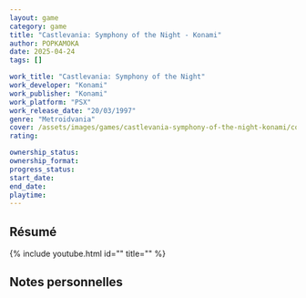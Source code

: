 ```yaml
---
layout: game
category: game
title: "Castlevania: Symphony of the Night - Konami"
author: POPKAMOKA
date: 2025-04-24
tags: []

work_title: "Castlevania: Symphony of the Night"
work_developer: "Konami"
work_publisher: "Konami"
work_platform: "PSX"
work_release_date: "20/03/1997"
genre: "Metroidvania"
cover: /assets/images/games/castlevania-symphony-of-the-night-konami/cover.jpg
rating:

ownership_status:
ownership_format:
progress_status:
start_date:
end_date:
playtime:
---
```


## Résumé
{% include youtube.html id="" title="" %}

## Notes personnelles
<figure>
 <img src="{{ '/assets/images/games/castlevania-symphony-of-the-night-konami/extrait.png' | relative_url  }}" alt="">
  <figcaption></figcaption>
</figure>

